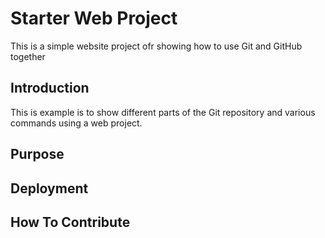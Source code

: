 # Starter Web Project

This is a simple website project ofr showing how to use Git and GitHub together

## Introduction

This is example is to show different parts of the Git repository and various commands using a web project.

## Purpose

## Deployment

## How To Contribute